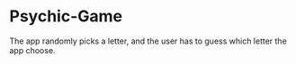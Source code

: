# Psychic-Game
The app randomly picks a letter, and the user has to guess which letter the app choose.
